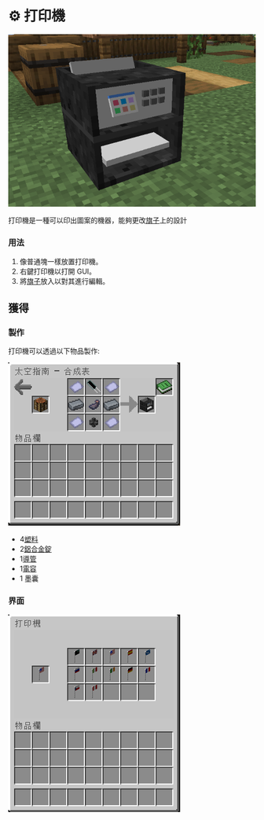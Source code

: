 # ⚙ 打印機

![](<../.gitbook/assets/image (217) (1).png>)

打印機是一種可以印出圖案的機器，能夠更改[旗子](flag.md)上的設計

### 用法

1. 像普通塊一樣放置打印機。
2. 右鍵打印機以打開 GUI。
3. 將[旗子](flag.md)放入以對其進行編輯。

## 獲得

### 製作

打印機可以透過以下物品製作:

![](<../.gitbook/assets/image (219) (1) (1).png>)

* 4[塑料](Plastic.md)
* 2[鋁合金錠](aluminium-alloy-ingot.md)
* 1[導管](Conduit.md)
* 1[電容](Capacitor.md)
* 1 墨囊

### 界面

![](<../.gitbook/assets/image (216) (1).png>)
